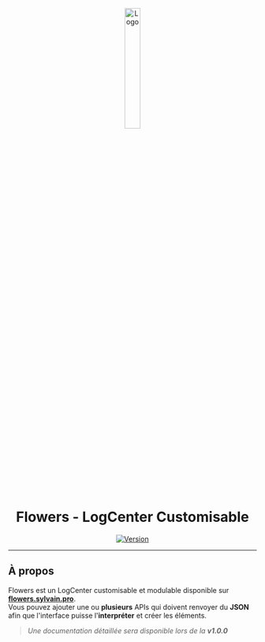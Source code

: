 <div align="center">
  <a href="https://flowers.sylvain.pro"><img src="https://flowers.sylvain.pro/images/logo.png" alt="Logo" width="25%" height="auto"></a>

  # Flowers - LogCenter Customisable
  [![Version](https://custom-icon-badges.demolab.com/badge/Version%20:-v0.6.0-ee6464?logo=flowers.sylvain.pro&labelColor=23272A)](https://github.com/20syldev/flowers/releases/latest)
</div>

---

## À propos
Flowers est un LogCenter customisable et modulable disponible sur **[flowers.sylvain.pro](https://flowers.sylvain.pro)**.  
Vous pouvez ajouter une ou **plusieurs** APIs qui doivent renvoyer du **JSON** afin que l'interface puisse l'**interpréter** et créer les éléments.
> *Une documentation détaillée sera disponible lors de la **v1.0.0***
